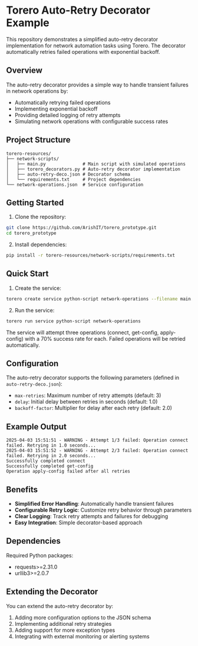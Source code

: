 # Torero Auto-Retry Decorator Example

This repository demonstrates a simplified auto-retry decorator implementation for network automation tasks using Torero. The decorator automatically retries failed operations with exponential backoff.

## Overview

The auto-retry decorator provides a simple way to handle transient failures in network operations by:
- Automatically retrying failed operations
- Implementing exponential backoff
- Providing detailed logging of retry attempts
- Simulating network operations with configurable success rates

## Project Structure

```
torero-resources/
├── network-scripts/
│   ├── main.py              # Main script with simulated operations
│   ├── torero_decorators.py # Auto-retry decorator implementation
│   ├── auto-retry-deco.json # Decorator schema
│   └── requirements.txt     # Project dependencies
└── network-operations.json  # Service configuration
```

## Getting Started

1. Clone the repository:
```bash
git clone https://github.com/ArishIT/torero_prototype.git
cd torero_prototype
```

2. Install dependencies:
```bash
pip install -r torero-resources/network-scripts/requirements.txt
```

## Quick Start

1. Create the service:
```bash
torero create service python-script network-operations --filename main.py --working-dir network-scripts
```

2. Run the service:
```bash
torero run service python-script network-operations
```

The service will attempt three operations (connect, get-config, apply-config) with a 70% success rate for each. Failed operations will be retried automatically.

## Configuration

The auto-retry decorator supports the following parameters (defined in `auto-retry-deco.json`):

- `max-retries`: Maximum number of retry attempts (default: 3)
- `delay`: Initial delay between retries in seconds (default: 1.0)
- `backoff-factor`: Multiplier for delay after each retry (default: 2.0)

## Example Output

```
2025-04-03 15:51:51 - WARNING - Attempt 1/3 failed: Operation connect failed. Retrying in 1.0 seconds...
2025-04-03 15:51:52 - WARNING - Attempt 2/3 failed: Operation connect failed. Retrying in 2.0 seconds...
Successfully completed connect
Successfully completed get-config
Operation apply-config failed after all retries
```

## Benefits

- **Simplified Error Handling**: Automatically handle transient failures
- **Configurable Retry Logic**: Customize retry behavior through parameters
- **Clear Logging**: Track retry attempts and failures for debugging
- **Easy Integration**: Simple decorator-based approach

## Dependencies

Required Python packages:
- requests>=2.31.0
- urllib3>=2.0.7

## Extending the Decorator

You can extend the auto-retry decorator by:

1. Adding more configuration options to the JSON schema
2. Implementing additional retry strategies
3. Adding support for more exception types
4. Integrating with external monitoring or alerting systems 
